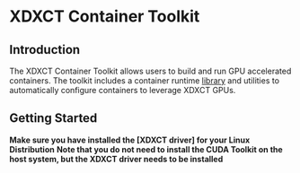 # XDXCT Container Toolkit

## Introduction

The XDXCT Container Toolkit allows users to build and run GPU accelerated containers. The toolkit includes a container runtime [library](https://github.com/XDXCT/libxdxct-container) and utilities to automatically configure containers to leverage XDXCT GPUs.

## Getting Started

**Make sure you have installed the [XDXCT driver] for your Linux Distribution**
**Note that you do not need to install the CUDA Toolkit on the host system, but the XDXCT driver needs to be installed**

